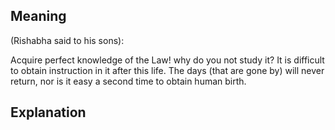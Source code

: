 ## Meaning

(Rishabha said to his sons):

Acquire perfect knowledge of the Law! why do you not study it? It is difficult to obtain instruction in it after this life. The days (that are gone by) will never return, nor is it easy a second time to obtain human birth.

## Explanation